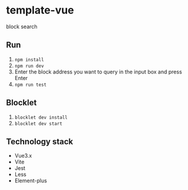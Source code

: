 # template-vue

block search

## Run

1. `npm install`
2. `npm run dev`
3. Enter the block address you want to query in the input box and press Enter
4. `npm run test`

## Blocklet

1. `blocklet dev install`
2. `blocklet dev start`

## Technology stack

- Vue3.x
- Vite
- Jest
- Less
- Element-plus

